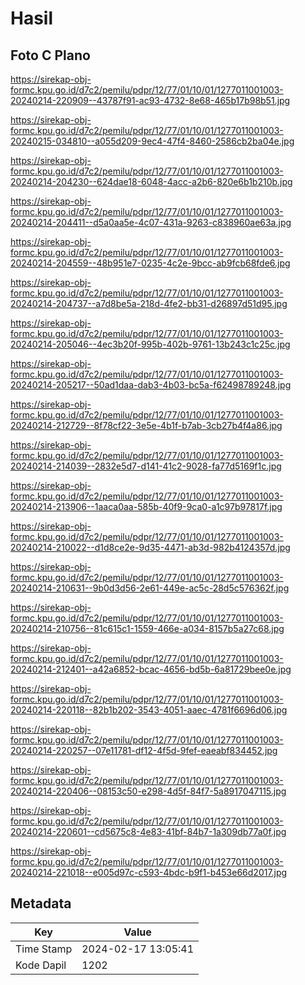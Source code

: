# Hasil

## Foto C Plano

https://sirekap-obj-formc.kpu.go.id/d7c2/pemilu/pdpr/12/77/01/10/01/1277011001003-20240214-220909--43787f91-ac93-4732-8e68-465b17b98b51.jpg

https://sirekap-obj-formc.kpu.go.id/d7c2/pemilu/pdpr/12/77/01/10/01/1277011001003-20240215-034810--a055d209-9ec4-47f4-8460-2586cb2ba04e.jpg

https://sirekap-obj-formc.kpu.go.id/d7c2/pemilu/pdpr/12/77/01/10/01/1277011001003-20240214-204230--624dae18-6048-4acc-a2b6-820e6b1b210b.jpg

https://sirekap-obj-formc.kpu.go.id/d7c2/pemilu/pdpr/12/77/01/10/01/1277011001003-20240214-204411--d5a0aa5e-4c07-431a-9263-c838960ae63a.jpg

https://sirekap-obj-formc.kpu.go.id/d7c2/pemilu/pdpr/12/77/01/10/01/1277011001003-20240214-204559--48b951e7-0235-4c2e-9bcc-ab9fcb68fde6.jpg

https://sirekap-obj-formc.kpu.go.id/d7c2/pemilu/pdpr/12/77/01/10/01/1277011001003-20240214-204737--a7d8be5a-218d-4fe2-bb31-d26897d51d95.jpg

https://sirekap-obj-formc.kpu.go.id/d7c2/pemilu/pdpr/12/77/01/10/01/1277011001003-20240214-205046--4ec3b20f-995b-402b-9761-13b243c1c25c.jpg

https://sirekap-obj-formc.kpu.go.id/d7c2/pemilu/pdpr/12/77/01/10/01/1277011001003-20240214-205217--50ad1daa-dab3-4b03-bc5a-f62498789248.jpg

https://sirekap-obj-formc.kpu.go.id/d7c2/pemilu/pdpr/12/77/01/10/01/1277011001003-20240214-212729--8f78cf22-3e5e-4b1f-b7ab-3cb27b4f4a86.jpg

https://sirekap-obj-formc.kpu.go.id/d7c2/pemilu/pdpr/12/77/01/10/01/1277011001003-20240214-214039--2832e5d7-d141-41c2-9028-fa77d5169f1c.jpg

https://sirekap-obj-formc.kpu.go.id/d7c2/pemilu/pdpr/12/77/01/10/01/1277011001003-20240214-213906--1aaca0aa-585b-40f9-9ca0-a1c97b97817f.jpg

https://sirekap-obj-formc.kpu.go.id/d7c2/pemilu/pdpr/12/77/01/10/01/1277011001003-20240214-210022--d1d8ce2e-9d35-4471-ab3d-982b4124357d.jpg

https://sirekap-obj-formc.kpu.go.id/d7c2/pemilu/pdpr/12/77/01/10/01/1277011001003-20240214-210631--9b0d3d56-2e61-449e-ac5c-28d5c576362f.jpg

https://sirekap-obj-formc.kpu.go.id/d7c2/pemilu/pdpr/12/77/01/10/01/1277011001003-20240214-210756--81c615c1-1559-466e-a034-8157b5a27c68.jpg

https://sirekap-obj-formc.kpu.go.id/d7c2/pemilu/pdpr/12/77/01/10/01/1277011001003-20240214-212401--a42a6852-bcac-4656-bd5b-6a81729bee0e.jpg

https://sirekap-obj-formc.kpu.go.id/d7c2/pemilu/pdpr/12/77/01/10/01/1277011001003-20240214-220118--82b1b202-3543-4051-aaec-4781f6696d06.jpg

https://sirekap-obj-formc.kpu.go.id/d7c2/pemilu/pdpr/12/77/01/10/01/1277011001003-20240214-220257--07e11781-df12-4f5d-9fef-eaeabf834452.jpg

https://sirekap-obj-formc.kpu.go.id/d7c2/pemilu/pdpr/12/77/01/10/01/1277011001003-20240214-220406--08153c50-e298-4d5f-84f7-5a8917047115.jpg

https://sirekap-obj-formc.kpu.go.id/d7c2/pemilu/pdpr/12/77/01/10/01/1277011001003-20240214-220601--cd5675c8-4e83-41bf-84b7-1a309db77a0f.jpg

https://sirekap-obj-formc.kpu.go.id/d7c2/pemilu/pdpr/12/77/01/10/01/1277011001003-20240214-221018--e005d97c-c593-4bdc-b9f1-b453e66d2017.jpg


## Metadata

| Key        | Value               |
| ---------- | ------------------- |
| Time Stamp | 2024-02-17 13:05:41 |
| Kode Dapil | 1202                |



